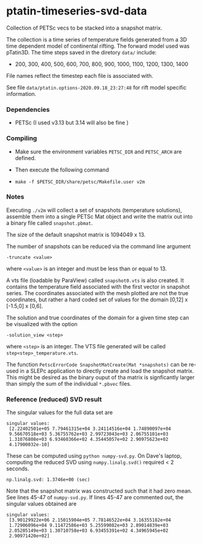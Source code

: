 # ptatin-timeseries-svd-data
Collection of PETSc vecs to be stacked into a snapshot matrix.

The collection is a time series of temperature fields generated from a 3D time dependent model of continental rifting. The forward model used was pTatin3D. The time steps saved in the diretory `data/` include:

* 200, 300, 400, 500, 600, 700, 800, 900, 1000, 1100, 1200, 1300, 1400

File names reflect the timestep each file is associated with.



See file `data/ptatin.options-2020.09.18_23:27:48` for rift model specific information.



### Dependencies

* PETSc (I used v3.13 but 3.14 will also be fine )



### Compiling 

* Make sure the environment variables `PETSC_DIR` and `PETSC_ARCH` are defined.

* Then execute the following command

* ```
  make -f $PETSC_DIR/share/petsc/Makefile.user v2m
  ```

  



### Notes

Executing `./v2m` will collect a set of snapshots (temperature solutions), assemble them into a single PETSc Mat object and write the matrix out into a binary file called `snapshot.pbmat`.

The size of the default snapshot matrix is 1094049 x 13.

The number of snapshots can be reduced via the command line argument 

```
-truncate <value>
```

where `<value>` is an integer and must be less than or equal to 13.

A vts file (loadable by ParaView) called `snapshot0.vts` is also created. It contains the temperature field associated with the first vector in snapshot series. The coordinates associated with the mesh plotted are not the true coordinates, but rather a hard coded set of values for the domain [0,12] x [-1.5,0] x [0,6].

The solution and true coordinates of the domain for a given time step can be visualized with the option

```
-solution_view <step>
```

where `<step>` is an integer. The VTS file generated will be called `step<step>_temperature.vts`.

The function `PetscErrorCode SnapshotMatCreate(Mat *snapshots)` can be re-used in a SLEPc application to directly create and load the snapshot matrix. This might be desired as the binary ouput of tha matrix is signficantly larger than simply the sum of the individual `*.pbvec` files.



### Reference (reduced) SVD result

The singular values for the full data set are

```
singular values:
 [2.22402501e+05 7.79461315e+04 3.24114516e+04 1.74890097e+04
 9.56670518e+03 5.36755762e+03 2.99723043e+03 2.06755101e+03
 1.31076808e+03 6.93460366e+02 4.35445057e+02 2.90975623e+02
 4.17900032e-10]
```

These can be computed using `python numpy-svd.py`. On Dave's laptop, computing the reduced SVD using `numpy.linalg.svd()` required < 2 seconds.

```
np.linalg.svd: 1.3746e+00 (sec)
```

Note that the snapshot matrix was constructed such that it had zero mean. See lines 45-47 of `numpy-svd.py`. If lines 45-47 are commented out, the singular values obtained are

```
singular values:
 [3.90129922e+06 2.15015904e+05 7.78146522e+04 3.16355182e+04
 1.72906096e+04 9.11472586e+03 5.25599082e+03 2.89014839e+03
 2.05205149e+03 1.30710758e+03 6.93455391e+02 4.34965945e+02
 2.90971420e+02]
```



